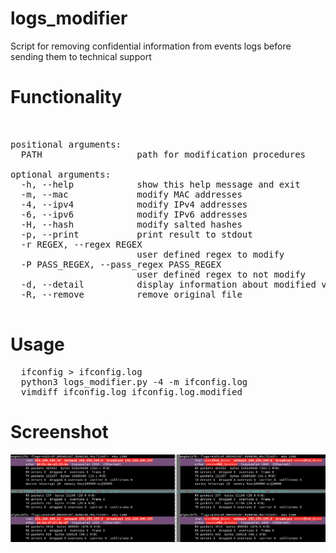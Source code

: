 # logs_modifier
Script for removing confidential information from events logs before sending them to technical support

# Functionality
<pre> 

positional arguments:
  PATH                  path for modification procedures

optional arguments:
  -h, --help            show this help message and exit
  -m, --mac             modify MAC addresses
  -4, --ipv4            modify IPv4 addresses
  -6, --ipv6            modify IPv6 addresses
  -H, --hash            modify salted hashes
  -p, --print           print result to stdout
  -r REGEX, --regex REGEX
                        user defined regex to modify
  -P PASS_REGEX, --pass_regex PASS_REGEX
                        user defined regex to not modify
  -d, --detail          display information about modified values
  -R, --remove          remove original file

</pre>

# Usage

<pre>
  ifconfig > ifconfig.log
  python3 logs_modifier.py -4 -m ifconfig.log
  vimdiff ifconfig.log ifconfig.log.modified 
</pre>
# Screenshot
![alt text](https://github.com/abletsoff/logs_modifier/blob/main/PoC.png?raw=true)
